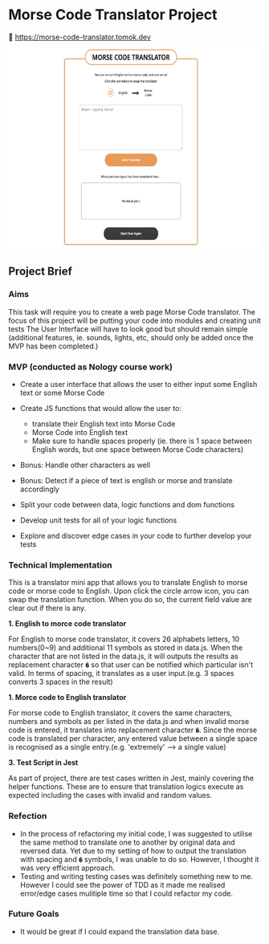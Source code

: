 # Morse Code Translator Project

:link:  https://morse-code-translator.tomok.dev

<img src="https://github.com/tomokawaguchi/morse-code-translator-project/blob/main/project-snapshot.png" width="auto" height="400" />



## Project Brief
### Aims
This task will require you to create a web page Morse Code translator. The focus of this project will be putting your code into modules and creating unit tests The User Interface will have to look good but should remain simple (additional features, ie. sounds, lights, etc, should only be added once the MVP has been completed.)

### MVP (conducted as Nology course work)

- Create a user interface that allows the user to either input some English text or some Morse Code

- Create JS functions that would allow the user to:

  - translate their English text into Morse Code
  - Morse Code into English text
  - Make sure to handle spaces properly (ie. there is 1 space between English words, but one space between Morse Code characters)

- Bonus: Handle other characters as well
- Bonus: Detect if a piece of text is english or morse and translate accordingly
- Split your code between data, logic functions and dom functions
- Develop unit tests for all of your logic functions
- Explore and discover edge cases in your code to further develop your tests

### Technical Implementation

This is a translator mini app that allows you to translate English to morse code or morse code to English. Upon click the circle arrow icon, you can swap the translation function. When you do so, the current field value are clear out if there is any.

**1. English to morce code translator**

For English to morse code translator, it covers 26 alphabets letters, 10 numbers(0~9) and additional 11 symbols as stored in data.js. When the character that are not listed in the data.js, it will outputs the results as replacement character `�` so that user can be notified which particular isn't valid. In terms of spacing, it translates as a user input.(e.g. 3 spaces converts 3 spaces in the result)

**1. Morce code to English translator**

For morse code to English translator, it covers the same characters, numbers and symbols as per listed in the data.js and when invalid morse code is entered, it translates into replacement character `�`. Since the morse code is translated per character, any entered value between a single space is recognised as a single entry.(e.g. 'extremely' --> a single value)

**3. Test Script in Jest**

As part of project, there are test cases written in Jest, mainly covering the helper functions. These are to ensure that translation logics execute as expected including the cases with invalid and random values.

### Refection

- In the process of refactoring my initial code, I was suggested to utilise the same method to translate one to another by original data and reversed data. Yet due to my setting of how to output the translation with spacing and `�` symbols, I was unable to do so. However, I thought it was very efficient approach. 
- Testing and writing testing cases was definitely something new to me. However I could see the power of TDD as it made me realised error/edge cases mulitiple time so that I could refactor my code. 

### Future Goals

- It would be great if I could expand the translation data base.
